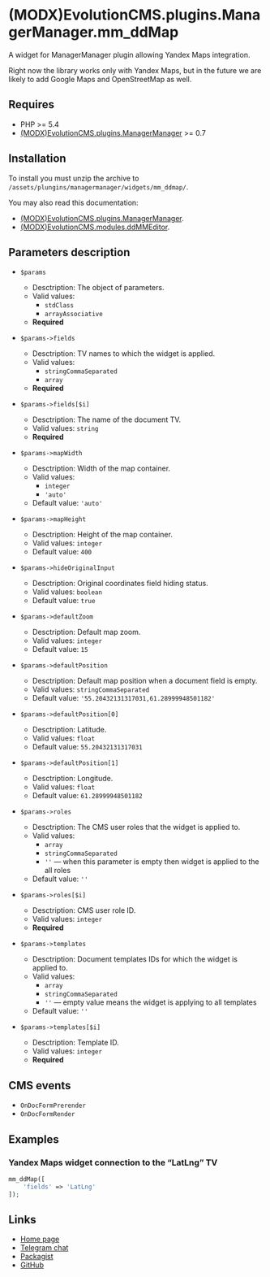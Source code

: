 # (MODX)EvolutionCMS.plugins.ManagerManager.mm_ddMap

A widget for ManagerManager plugin allowing Yandex Maps integration.

Right now the library works only with Yandex Maps, but in the future we are likely to add Google Maps and OpenStreetMap as well.


## Requires

* PHP >= 5.4
* [(MODX)EvolutionCMS.plugins.ManagerManager](https://code.divandesign.ru/modx/managermanager) >= 0.7


## Installation

To install you must unzip the archive to `/assets/plungins/managermanager/widgets/mm_ddmap/`.


You may also read this documentation:
* [(MODX)EvolutionCMS.plugins.ManagerManager](https://code.divandesign.ru/modx/managermanager).
* [(MODX)EvolutionCMS.modules.ddMMEditor](https://code.divandesign.ru/modx/ddmmeditor).


## Parameters description

* `$params`
	* Desctription: The object of parameters.
	* Valid values:
		* `stdClass`
		* `arrayAssociative`
	* **Required**
	
* `$params->fields`
	* Desctription: TV names to which the widget is applied.
	* Valid values:
		* `stringCommaSeparated`
		* `array`
	* **Required**
	
* `$params->fields[$i]`
	* Desctription: The name of the document TV.
	* Valid values: `string`
	* **Required**
	
* `$params->mapWidth`
	* Desctription: Width of the map container.
	* Valid values:
		* `integer`
		* `'auto'`
	* Default value: `'auto'`
	
* `$params->mapHeight`
	* Desctription: Height of the map container.
	* Valid values: `integer`
	* Default value: `400`
	
* `$params->hideOriginalInput`
	* Desctription: Original coordinates field hiding status.
	* Valid values: `boolean`
	* Default value: `true`
	
* `$params->defaultZoom`
	* Desctription: Default map zoom.
	* Valid values: `integer`
	* Default value: `15`
	
* `$params->defaultPosition`
	* Desctription: Default map position when a document field is empty.
	* Valid values: `stringCommaSeparated`
	* Default value: `'55.20432131317031,61.28999948501182'`
	
* `$params->defaultPosition[0]`
	* Desctription: Latitude.
	* Valid values: `float`
	* Default value: `55.20432131317031`
	
* `$params->defaultPosition[1]`
	* Desctription: Longitude.
	* Valid values: `float`
	* Default value: `61.28999948501182`
	
* `$params->roles`
	* Desctription: The CMS user roles that the widget is applied to.
	* Valid values:
		* `array`
		* `stringCommaSeparated`
		* `''` — when this parameter is empty then widget is applied to the all roles
	* Default value: `''`
	
* `$params->roles[$i]`
	* Desctription: CMS user role ID.
	* Valid values: `integer`
	* **Required**
	
* `$params->templates`
	* Desctription: Document templates IDs for which the widget is applied to.
	* Valid values:
		* `array`
		* `stringCommaSeparated`
		* `''` — empty value means the widget is applying to all templates
	* Default value: `''`
	
* `$params->templates[$i]`
	* Desctription: Template ID.
	* Valid values: `integer`
	* **Required**


## CMS events

* `OnDocFormPrerender`
* `OnDocFormRender`


## Examples


### Yandex Maps widget connection to the “LatLng” TV

```php
mm_ddMap([
	'fields' => 'LatLng'
]);
```


## Links

* [Home page](https://code.divandesign.ru/modx/mm_ddmap)
* [Telegram chat](https://t.me/dd_code)
* [Packagist](https://packagist.org/packages/dd/evolutioncms-plugins-managermanager-mm_ddmap)
* [GitHub](https://github.com/DivanDesign/EvolutionCMS.plugins.ManagerManager.mm_ddMap)


<link rel="stylesheet" type="text/css" href="https://raw.githack.com/DivanDesign/CSS.ddMarkdown/master/style.min.css" />